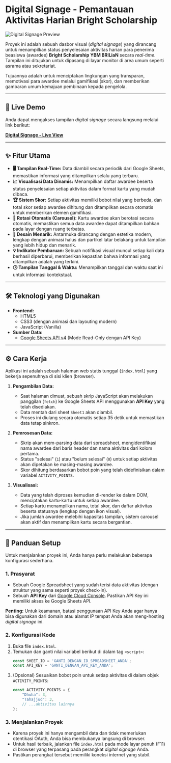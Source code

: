 # Digital Signage - Pemantauan Aktivitas Harian Bright Scholarship

![Digital Signage Preview](https://placehold.co/800x200/0c2461/ffffff?text=Digital+Signage+YBM+BRILiaN&font=segoe-ui)

Proyek ini adalah sebuah dasbor visual (*digital signage*) yang dirancang untuk menampilkan status penyelesaian aktivitas harian para penerima beasiswa (awardee) **Bright Scholarship YBM BRILiaN** secara *real-time*. Tampilan ini ditujukan untuk dipasang di layar monitor di area umum seperti asrama atau sekretariat.

Tujuannya adalah untuk menciptakan lingkungan yang transparan, memotivasi para awardee melalui gamifikasi (skor), dan memberikan gambaran umum kemajuan pembinaan kepada pengelola.

---

## 🚀 Live Demo

Anda dapat mengakses tampilan *digital signage* secara langsung melalui link berikut:

**[Digital Signage - Live View](https://15-188-taufik.github.io/Digital-Signage-Bright-Scholarship-Batch-9-Daily-Activity/)**

---

## ✨ Fitur Utama

-   **🖥️ Tampilan Real-Time:** Data diambil secara periodik dari Google Sheets, memastikan informasi yang ditampilkan selalu yang terbaru.
-   **📈 Visualisasi Data Dinamis:** Menampilkan daftar awardee beserta status penyelesaian setiap aktivitas dalam format kartu yang mudah dibaca.
-   **🏆 Sistem Skor:** Setiap aktivitas memiliki bobot nilai yang berbeda, dan total skor setiap awardee dihitung dan ditampilkan secara otomatis untuk memberikan elemen gamifikasi.
-   **🔄 Rotasi Otomatis (Carousel):** Kartu awardee akan berotasi secara otomatis, memastikan semua data awardee dapat ditampilkan bahkan pada layar dengan ruang terbatas.
-   **🎨 Desain Menarik:** Antarmuka dirancang dengan estetika modern, lengkap dengan animasi halus dan partikel latar belakang untuk tampilan yang lebih hidup dan menarik.
-   **💡 Indikator Pembaruan:** Sebuah notifikasi visual muncul setiap kali data berhasil diperbarui, memberikan kepastian bahwa informasi yang ditampilkan adalah yang terkini.
-   **🕒 Tampilan Tanggal & Waktu:** Menampilkan tanggal dan waktu saat ini untuk informasi kontekstual.

---

## 🛠️ Teknologi yang Digunakan

-   **Frontend:**
    -   HTML5
    -   CSS3 (dengan animasi dan layouting modern)
    -   JavaScript (Vanilla)
-   **Sumber Data:**
    -   [Google Sheets API v4](https://developers.google.com/sheets/api) (Mode Read-Only dengan API Key)

---

## ⚙️ Cara Kerja

Aplikasi ini adalah sebuah halaman web statis tunggal (`index.html`) yang bekerja sepenuhnya di sisi klien (browser).

1.  **Pengambilan Data:**
    -   Saat halaman dimuat, sebuah skrip JavaScript akan melakukan panggilan (`fetch`) ke Google Sheets API menggunakan **API Key** yang telah disediakan.
    -   Data mentah dari sheet `Sheet1` akan diambil.
    -   Proses ini diulang secara otomatis setiap 35 detik untuk memastikan data tetap sinkron.

2.  **Pemrosesan Data:**
    -   Skrip akan mem-parsing data dari spreadsheet, mengidentifikasi nama awardee dari baris header dan nama aktivitas dari kolom pertama.
    -   Status "selesai" (`1`) atau "belum selesai" (`0`) untuk setiap aktivitas akan dipetakan ke masing-masing awardee.
    -   Skor dihitung berdasarkan bobot poin yang telah didefinisikan dalam variabel `ACTIVITY_POINTS`.

3.  **Visualisasi:**
    -   Data yang telah diproses kemudian di-render ke dalam DOM, menciptakan kartu-kartu untuk setiap awardee.
    -   Setiap kartu menampilkan nama, total skor, dan daftar aktivitas beserta statusnya (lengkap dengan ikon visual).
    -   Jika jumlah awardee melebihi kapasitas tampilan, sistem carousel akan aktif dan menampilkan kartu secara bergantian.

---

## 🚀 Panduan Setup

Untuk menjalankan proyek ini, Anda hanya perlu melakukan beberapa konfigurasi sederhana.

### 1. Prasyarat
-   Sebuah Google Spreadsheet yang sudah terisi data aktivitas (dengan struktur yang sama seperti proyek check-in).
-   Sebuah **API Key** dari [Google Cloud Console](https://console.cloud.google.com/). Pastikan API Key ini memiliki akses ke Google Sheets API.

**Penting:** Untuk keamanan, batasi penggunaan API Key Anda agar hanya bisa digunakan dari domain atau alamat IP tempat Anda akan meng-hosting *digital signage* ini.

### 2. Konfigurasi Kode
1.  Buka file `index.html`.
2.  Temukan dan ganti nilai variabel berikut di dalam tag `<script>`:
    ```javascript
    const SHEET_ID = 'GANTI_DENGAN_ID_SPREADSHEET_ANDA';
    const API_KEY = 'GANTI_DENGAN_API_KEY_ANDA';
    ```
3.  (Opsional) Sesuaikan bobot poin untuk setiap aktivitas di dalam objek `ACTIVITY_POINTS`:
    ```javascript
    const ACTIVITY_POINTS = {
        "Dhuha": 3,
        "Tahajjud": 3,
        // ...aktivitas lainnya
    };
    ```

### 3. Menjalankan Proyek
-   Karena proyek ini hanya mengambil data dan tidak memerlukan otentikasi OAuth, Anda bisa membukanya langsung di browser.
-   Untuk hasil terbaik, jalankan file `index.html` pada mode layar penuh (F11) di browser yang terpasang pada perangkat *digital signage* Anda.
-   Pastikan perangkat tersebut memiliki koneksi internet yang stabil.
